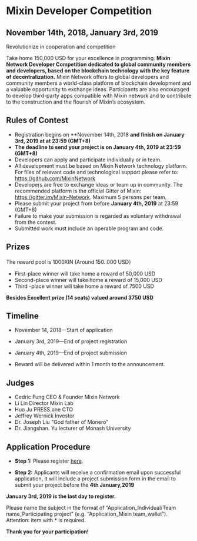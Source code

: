 # Mixin Developer Competition
## November 14th, 2018, January 3rd, 2019


Revolutionize in cooperation and competition

Take home 150,000 USD for your excellence in programming.
**Mixin Network Developer Competition dedicated to global community members and developers, based on the blockchain technology with the key feature of decentralization.** Mixin Network offers to global developers and community members a world-class platform of blockchain development and a valuable opportunity to exchange ideas. Participants are also encouraged to develop third-party apps compatible with Mixin network and to contribute to the construction and the flourish of Mixin’s ecosystem.



## Rules of Contest

* Registration begins on **November 14th, 2018 **and finish on January 3rd, 2019 at at 23:59 (GMT+8)**
*  **The deadline to send your project is on January 4th, 2019 at 23:59 (GMT+8)**
*  Developers can apply and participate individually or in team.
* All development must be based on Mixin Network technology platform.
For files of relevant code and technological support please refer to: https://github.com/MixinNetwork 
*  Developers are free to exchange ideas or team up in community. The recommended platform is the official Gitter of Mixin: https://gitter.im/Mixin-Network. Maximum 5 persons per team.
* Please submit your project from before **January 4th, 2019** at 23:59 (GMT+8)
* Failure to make your submission is regarded as voluntary withdrawal from the contest.
*  Submitted work must include an operable program and code.

## Prizes
The reward pool is 1000XIN (Around 150..000 USD）

* First-place winner will take home a reward of 50,000 USD
* Second-place winner will take home a reward of 15,000 USD
* Third -place winner will take home a reward of 7500 USD

	
**Besides Excellent prize (14 seats) valued around 3750 USD**



## Timeline
* November 14, 2018—Start of application

* January 3rd, 2019—End of project registration

* January 4th, 2019—End of project submission

* Reward will be delivered within 1 month to the announcement.



## Judges

* Cedric Fung CEO & Founder Mixin Network
* Li Lin Director Mixin Lab 
* Huo Ju PRESS.one CTO
* Jeffrey Wernick Investor
* Dr. Joseph Liu "God father of Monero" 
* Dr. Jiangshan. Yu lecturer of Monash University


## Application Procedure


* **Step 1:** Please register [here](http://mixinnetwork.mikecrm.com/9I9ViN8).


* **Step 2:** Applicants will receive a confirmation email upon successful application, it will include a project submission form in the email to submit your project before the **4th January,2019**

 **January 3rd, 2019 is the last day to register.**
  
Please name the subject in the format of “Application_Individual/Team name_Participating project” (e.g. “Application_Mixin team_wallet”).
Attention: item with * is required. 


  **Thank you for your participation!**



